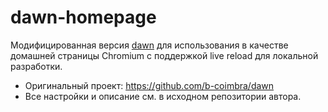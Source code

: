 # dawn-homepage

Модифицированная версия [dawn](https://github.com/b-coimbra/dawn) для использования в качестве домашней страницы Chromium с поддержкой live reload для локальной разработки.

- Оригинальный проект: https://github.com/b-coimbra/dawn
- Все настройки и описание см. в исходном репозитории автора.
